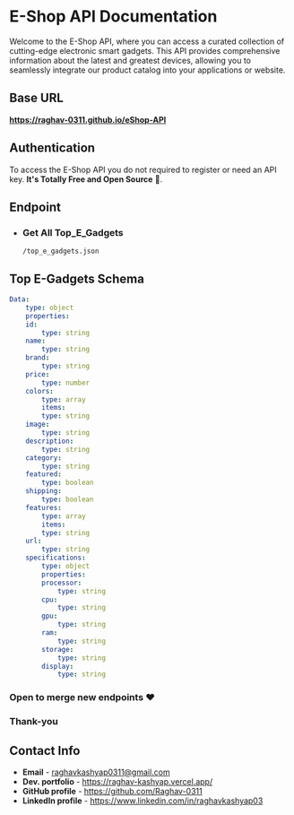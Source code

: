 # E-Shop API Documentation 

Welcome to the E-Shop API, where you can access a curated collection of cutting-edge electronic smart gadgets. This API provides comprehensive information about the latest and greatest devices, allowing you to seamlessly integrate our product catalog into your applications or website.

## Base URL

**https://raghav-0311.github.io/eShop-API**

## Authentication

To access the E-Shop API you do not required to register or need an API key. **It's Totally Free and Open Source** 🚀.

## Endpoint

- ### Get All Top_E_Gadgets
    ``/top_e_gadgets.json``

## Top E-Gadgets Schema 

```yaml
Data:
    type: object
    properties:
    id:
        type: string
    name:
        type: string
    brand:
        type: string
    price:
        type: number
    colors:
        type: array
        items:
        type: string
    image:
        type: string
    description:
        type: string
    category:
        type: string
    featured:
        type: boolean
    shipping:
        type: boolean
    features:
        type: array
        items:
        type: string
    url:
        type: string
    specifications:
        type: object
        properties:
        processor:
            type: string
        cpu:
            type: string
        gpu:
            type: string
        ram:
            type: string
        storage:
            type: string
        display:
            type: string
```

### Open to merge new endpoints ❤️
### Thank-you

## Contact Info

- **Email** - raghavkashyap0311@gmail.com
- **Dev. portfolio** - https://raghav-kashyap.vercel.app/
- **GitHub profile** - https://github.com/Raghav-0311
- **LinkedIn profile** - https://www.linkedin.com/in/raghavkashyap03
